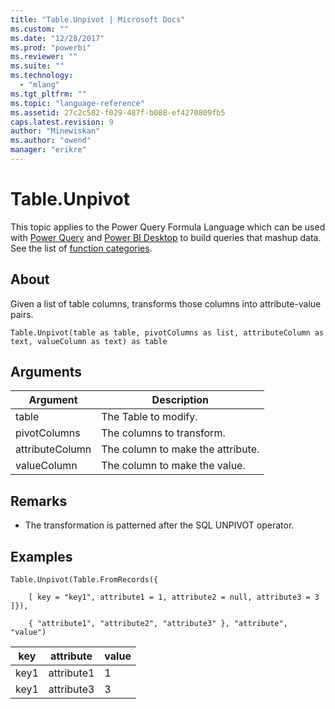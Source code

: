 ```yaml
---
title: "Table.Unpivot | Microsoft Docs"
ms.custom: ""
ms.date: "12/28/2017"
ms.prod: "powerbi"
ms.reviewer: ""
ms.suite: ""
ms.technology: 
  - "mlang"
ms.tgt_pltfrm: ""
ms.topic: "language-reference"
ms.assetid: 27c2c582-f029-487f-b088-ef4270809fb5
caps.latest.revision: 9
author: "Minewiskan"
ms.author: "owend"
manager: "erikre"
---
```

# Table.Unpivot
This topic applies to the Power Query Formula Language which can be used with [Power Query](https://support.office.com/article/Introduction-to-Microsoft-Power-Query-for-Excel-6E92E2F4-2079-4E1F-BAD5-89F6269CD605) and [Power BI Desktop](http://go.microsoft.com/fwlink/p/?LinkId=618607) to build queries that mashup data. See the list of [function categories](https://msdn.microsoft.com/en-us/library/mt211003.aspx).  
  
## About  
Given a list of table columns, transforms those columns into attribute-value pairs.  
  
```  
Table.Unpivot(table as table, pivotColumns as list, attributeColumn as text, valueColumn as text) as table  
```  
  
## Arguments  
  
|Argument|Description|  
|------------|---------------|  
|table|The Table to modify.|  
|pivotColumns|The columns to transform.|  
|attributeColumn|The column to make the attribute.|  
|valueColumn|The column to make the value.|  
  
## <a name="__toc360789588"></a>Remarks  
  
-   The transformation is patterned after the SQL UNPIVOT operator.  
  
## Examples  
  
```  
Table.Unpivot(Table.FromRecords({  
  
    [ key = "key1", attribute1 = 1, attribute2 = null, attribute3 = 3 ]}),  
  
    { "attribute1", "attribute2", "attribute3" }, "attribute", "value")  
```  
  
|key|attribute|value|  
|-------|-------------|---------|  
|key1|attribute1|1|  
|key1|attribute3|3|  
  
